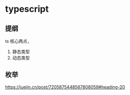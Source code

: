 # typescript

## 提纲

ts 核心两点，

1. 静态类型
2. 动态类型

## 枚举

https://juejin.cn/post/7205875448567808059#heading-20
